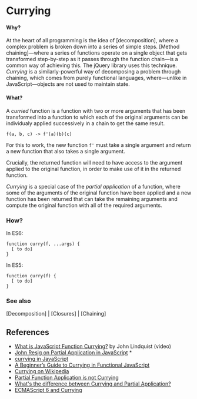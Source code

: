 # Currying

#### Why?
At the heart of all programming is the idea of [decomposition], where a complex problem is broken down into a series of simple steps. [Method chaining]&mdash;where a series of functions operate on a single object that gets transformed step-by-step as it passes through the function chain&mdash;is a common way of achieving this. The jQuery library uses this technique. *Currying* is a similarly-powerful way of decomposing a problem through chaining, which comes from purely functional languages, where&mdash;unlike in JavaScript&mdash;objects are not used to maintain state.

#### What?
A *curried* function is a function with two or more arguments that has been transformed into a function to which each of the original arguments can be individualy applied successively in a chain to get the same result.

    f(a, b, c) -> f'(a)(b)(c)

For this to work, the new function `f'` must take a single argument and return a new function that also takes a single argument. 

Crucially, the returned function will need to have access to the argument applied to the original function, in order to make use of it in the returned function.

*Currying* is a special case of the *partial application* of a function, where some of the arguments of the original function have been applied and a new function has been returned that can take the remaining arguments and compute the original function with all of the required arguments.

### How?

In ES6:

    function curry(f, ...args) {
      [ to do]
    }

In ES5:

    function curry(f) {
      [ to do]
    }

### See also
[Decomposition] | [Closures] | [Chaining]

## References

+ [What is JavaScript Function Currying?](https://egghead.io/lessons/javascript-what-is-currying) by John Lindquist (video)
+ [John Resig on Partial Application in JavaScript](http://ejohn.org/blog/partial-functions-in-javascript/) *
+ [currying in JavaScript](https://medium.com/@kbrainwave/currying-in-javascript-ce6da2d324fe#.tbfzd4xib)
+ [A Beginner’s Guide to Currying in Functional JavaScript](http://www.sitepoint.com/currying-in-functional-javascript/)
+ [Currying on Wikipedia](https://en.wikipedia.org/wiki/Currying)
+ [Partial Function Application is not Currying](http://www.uncarved.com/articles/not_currying)
+ [What's the difference between Currying and Partial Application?](http://raganwald.com/2013/03/07/currying-and-partial-application.html)
+ [ECMAScript 6 and Currying](http://macr.ae/article/es6-and-currying.html)








